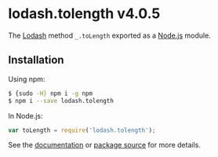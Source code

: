 # lodash.tolength v4.0.5

The [Lodash](https://lodash.com/) method `_.toLength` exported as a [Node.js](https://nodejs.org/) module.

## Installation

Using npm:
```bash
$ {sudo -H} npm i -g npm
$ npm i --save lodash.tolength
```

In Node.js:
```js
var toLength = require('lodash.tolength');
```

See the [documentation](https://lodash.com/docs#toLength) or [package source](https://github.com/lodash/lodash/blob/4.0.5-npm-packages/lodash.tolength) for more details.

